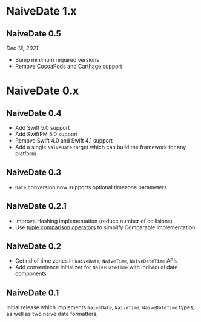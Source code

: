 
# NaiveDate 1.x

## NaiveDate 0.5

*Dec 18, 2021*

- Bump minimum required versions
- Remove CocoaPods and Carthage support

# NaiveDate 0.x

## NaiveDate 0.4

- Add Swift 5.0 support
- Add SwiftPM 5.0 support
- Remove Swift 4.0 and Swift 4.1 support
- Add a single `NaiveDate` target which can build the framework for any platform

## NaiveDate 0.3

- `Date` conversion now supports optional timezone parameters

## NaiveDate 0.2.1

- Improve Hashing implementation (reduce number of collisions)
- Use [tuple comparison operators](https://github.com/apple/swift-evolution/blob/master/proposals/0015-tuple-comparison-operators.md) to simplify Comparable implementation

## NaiveDate 0.2

- Get rid of time zones in `NaiveDate`, `NaiveTime`, `NaiveDateTime` APIs
- Add convenience initializer for `NaiveDateTime` with individual date components

## NaiveDate 0.1

Initial release which implements `NaiveDate`, `NaiveTime`, `NaiveDateTime` types, as well as two naive date formatters.
